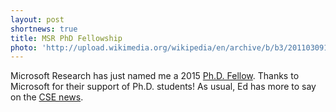 ```yaml
---
layout: post
shortnews: true
title: MSR PhD Fellowship
photo: 'http://upload.wikimedia.org/wikipedia/en/archive/b/b3/20110309193628!Microsoft_Research_logo.jpg'
---
```


Microsoft Research has just named me a 2015
[Ph.D. Fellow](http://research.microsoft.com/en-us/collaboration/global/northam/northam-fellows.aspx). Thanks
to Microsoft for their support of Ph.D. students! As usual, Ed has
more to say on the [CSE
news](https://news.cs.washington.edu/2015/01/22/lilian-de-greef-and-irene-zhang-win-microsoft-research-ph-d-fellowships/).
